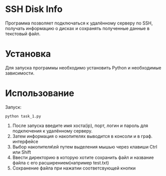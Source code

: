 # SSH Disk Info
Программа позволяет подключаться к удалённому серверу по SSH, получать информацию о дисках и сохранять полученные данные в текстовый файл. 

# Установка
Для запуска программы необходимо установить Python и необходимые зависимости.

# Использование
Запуск:
```
python task_1.py
```
1. После запуска введите имя хоста(ip), порт, логин и пароль для подключения к удалённому серверу.
2. Затем информация о накопителях выводится в консоли и в граф. интерфейсе
3. Выбор накопителя\ей путем выделения мышью через клавиши Ctrl или Shift
4. Ввести директорию в которую хотите сохранить файл и название файла с его расширением(например test.txt)
5. Сохранение файла при нажатии соответсвующей кнопки
